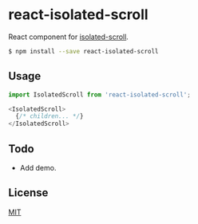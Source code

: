 # react-isolated-scroll

React component for [isolated-scroll](https://github.com/markdalgleish/isolated-scroll).

```bash
$ npm install --save react-isolated-scroll
```

## Usage

```js
import IsolatedScroll from 'react-isolated-scroll';

<IsolatedScroll>
  {/* children... */}
</IsolatedScroll>
```

## Todo

- Add demo.

## License

[MIT](https://markdalgleish.mit-license.org/)
